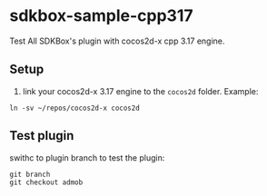 # sdkbox-sample-cpp317

Test All SDKBox's plugin with cocos2d-x cpp 3.17 engine.

## Setup
1. link your cocos2d-x 3.17 engine to the `cocos2d` folder. Example:

```shell
ln -sv ~/repos/cocos2d-x cocos2d
```

## Test plugin

swithc to plugin branch to test the plugin:

```
git branch
git checkout admob
```
